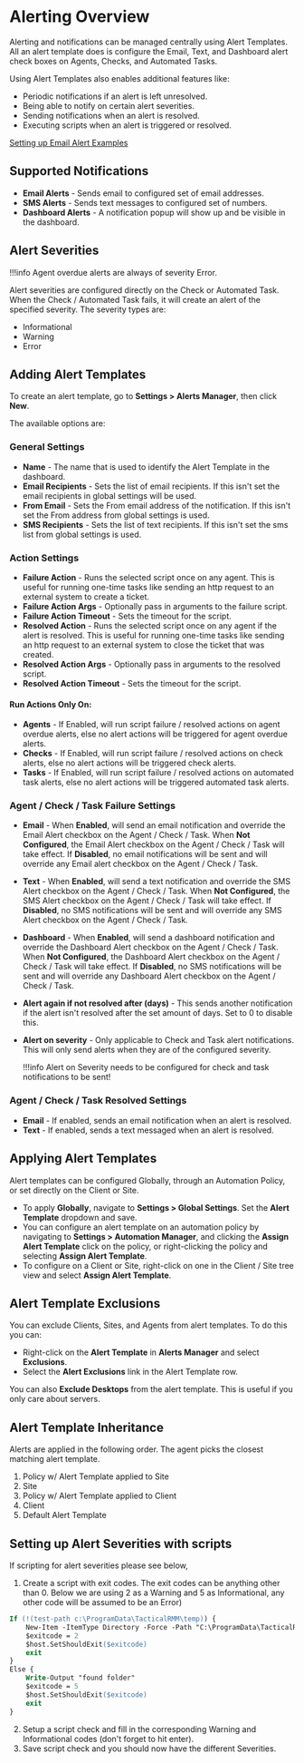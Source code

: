 # Alerting Overview

Alerting and notifications can be managed centrally using Alert Templates. All an alert template does is configure the Email, Text, and Dashboard alert check boxes on Agents, Checks, and Automated Tasks.

Using Alert Templates also enables additional features like:

- Periodic notifications if an alert is left unresolved.
- Being able to notify on certain alert severities.
- Sending notifications when an alert is resolved.
- Executing scripts when an alert is triggered or resolved.

[Setting up Email Alert Examples](email_alert.md)
## Supported Notifications

- **Email Alerts** - Sends email to configured set of email addresses.
- **SMS Alerts** - Sends text messages to configured set of numbers.
- **Dashboard Alerts** - A notification popup will show up and be visible in the dashboard.

## Alert Severities

!!!info
    Agent overdue alerts are always of severity Error.

Alert severities are configured directly on the Check or Automated Task. When the Check / Automated Task fails, it will create an alert of the specified severity. The severity types are:

- Informational
- Warning
- Error

## Adding Alert Templates

To create an alert template, go to **Settings > Alerts Manager**, then click **New**.

The available options are:

### General Settings

- **Name** - The name that is used to identify the Alert Template in the dashboard.
- **Email Recipients** - Sets the list of email recipients. If this isn't set the email recipients in global settings will be used.
- **From Email** - Sets the From email address of the notification. If this isn't set the From address from global settings is used.
- **SMS Recipients** - Sets the list of text recipients. If this isn't set the sms list from global settings is used.

### Action Settings

- **Failure Action** - Runs the selected script once on any agent. This is useful for running one-time tasks like sending an http request to an external system to create a ticket.
- **Failure Action Args** - Optionally pass in arguments to the failure script.
- **Failure Action Timeout** - Sets the timeout for the script.
- **Resolved Action** - Runs the selected script once on any agent if the alert is resolved. This is useful for running one-time tasks like sending an http request to an external system to close the ticket that was created.
- **Resolved Action Args** - Optionally pass in arguments to the resolved script.
- **Resolved Action Timeout** - Sets the timeout for the script.

#### Run Actions Only On:
- **Agents** - If Enabled, will run script failure / resolved actions on agent overdue alerts, else no alert actions will be triggered for agent overdue alerts.
- **Checks** - If Enabled, will run script failure / resolved actions on check alerts, else no alert actions will be triggered check alerts.
- **Tasks** - If Enabled, will run script failure / resolved actions on automated task alerts, else no alert actions will be triggered automated task alerts.


### Agent / Check / Task Failure Settings

- **Email** - When **Enabled**, will send an email notification and override the Email Alert checkbox on the Agent / Check / Task. When **Not Configured**, the Email Alert checkbox on the Agent / Check / Task will take effect. If **Disabled**, no email notifications will be sent and will override any Email alert checkbox on the Agent / Check / Task.
- **Text** - When **Enabled**, will send a text notification and override the SMS Alert checkbox on the Agent / Check / Task. When **Not Configured**, the SMS Alert checkbox on the Agent / Check / Task will take effect. If **Disabled**, no SMS notifications will be sent and will override any SMS Alert checkbox on the Agent / Check / Task.
- **Dashboard** - When **Enabled**, will send a dashboard notification and override the Dashboard Alert checkbox on the Agent / Check / Task. When **Not Configured**, the Dashboard Alert checkbox on the Agent / Check / Task will take effect. If **Disabled**, no SMS notifications will be sent and will override any Dashboard Alert checkbox on the Agent / Check / Task.
- **Alert again if not resolved after (days)** - This sends another notification if the alert isn't resolved after the set amount of days. Set to 0 to disable this.
- **Alert on severity** - Only applicable to Check and Task alert notifications. This will only send alerts when they are of the configured severity.

    !!!info
        Alert on Severity needs to be configured for check and task notifications to be sent!

### Agent / Check / Task Resolved Settings

- **Email** - If enabled, sends an email notification when an alert is resolved.
- **Text** - If enabled, sends a text messaged when an alert is resolved.

## Applying Alert Templates

Alert templates can be configured Globally, through an Automation Policy, or set directly on the Client or Site.

- To apply **Globally**, navigate to **Settings > Global Settings**. Set the **Alert Template** dropdown and save.
- You can configure an alert template on an automation policy by navigating to **Settings > Automation Manager**, and clicking the **Assign Alert Template** click on the policy, or right-clicking the policy and selecting **Assign Alert Template**.
- To configure on a Client or Site, right-click on one in the Client / Site tree view and select **Assign Alert Template**.

## Alert Template Exclusions

You can exclude Clients, Sites, and Agents from alert templates. To do this you can:

- Right-click on the **Alert Template** in **Alerts Manager** and select **Exclusions**.
- Select the **Alert Exclusions** link in the Alert Template row.

You can also **Exclude Desktops** from the alert template. This is useful if you only care about servers.

## Alert Template Inheritance

Alerts are applied in the following order. The agent picks the closest matching alert template.

1. Policy w/ Alert Template applied to Site
2. Site
3. Policy w/ Alert Template applied to Client
4. Client
5. Default Alert Template

## Setting up Alert Severities with scripts

If scripting for alert severities please see below, 
1. Create a script with exit codes. The exit codes can be anything other than 0. Below we are using 2 as a Warning and 5 as Informational, any other code will be assumed to be an Error)
```ps
If (!(test-path c:\ProgramData\TacticalRMM\temp)) {
    New-Item -ItemType Directory -Force -Path "C:\ProgramData\TacticalRMM\temp"
    $exitcode = 2
    $host.SetShouldExit($exitcode)
    exit
}
Else {
    Write-Output "found folder"
    $exitcode = 5
    $host.SetShouldExit($exitcode)
    exit
}
```
2. Setup a script check and fill in the corresponding Warning and Informational codes (don't forget to hit enter). 
3. Save script check and you should now have the different Severities.


